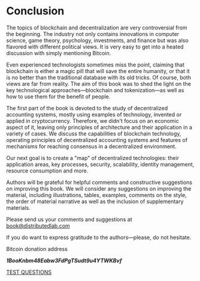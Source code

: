 # Conclusion
The topics of blockchain and decentralization are very controversial from the beginning. The industry not only contains 
innovations in computer science, game theory, psychology, investments, and finance but was also flavored with different 
political views. It is very easy to get into a heated discussion with simply mentioning Bitcoin.

Even experienced technologists sometimes miss the point, claiming that blockchain is either a magic pill that will save 
the entire humanity, or that it is no better than the traditional database with its old tricks. Of course, both views 
are far from reality. The aim of this book was to shed the light on the key technological approaches—blockchain and 
tokenization—as well as how to use them for the benefit of people.

The first part of the book is devoted to the study of decentralized accounting systems, mostly using examples of 
technology, invented or applied in cryptocurrency. Therefore, we didn't focus on an economic aspect of it, leaving only 
principles of architecture and their application in a variety of cases. We discuss the capabilities of blockchain 
technology, operating principles of decentralized accounting systems and features of mechanisms for reaching consensus 
in a decentralized environment.

Our next goal is to create a "map" of decentralized technologies: their application areas, key processes, security, 
scalability, identity management, resource consumption and more.

Authors will be grateful for helpful comments and constructive suggestions on improving this book. We will consider any 
suggestions on improving the material, including illustrations, tables, examples, comments on the style, the order of 
material narrative as well as the inclusion of supplementary materials.

Please send us your comments and suggestions at
book@distributedlab.com

If you do want to express gratitude to the authors—please, do not hesitate.

Bitcoin donation address

***1BooKnbm48Eabw3FdPgTSudt9u4YTWKBvf***

[TEST QUESTIONS](https://github.com/distributed-lab/blockchain-and-decentralized-systems-book/blob/main/chapters/volume-1/9-test-questions.md) 
